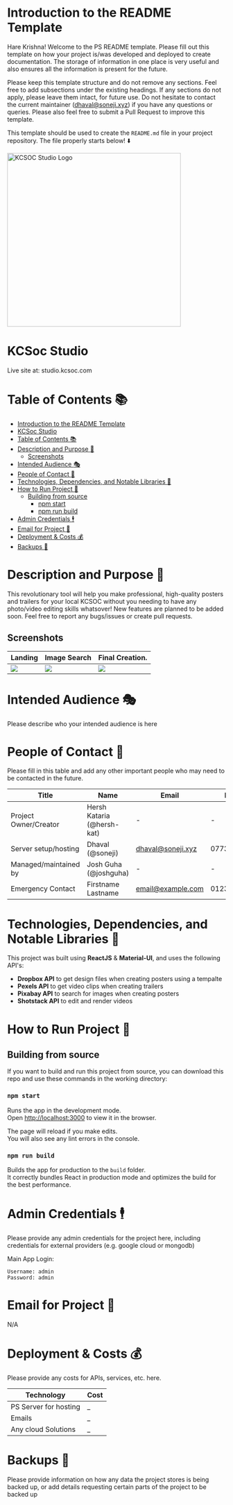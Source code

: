 # Introduction to the README Template

Hare Krishna! Welcome to the PS README template. Please fill out this template on how your project is/was developed and deployed to create documentation. The storage of information in one place is very useful and also ensures all the information is present for the future.

Please keep this template structure and do not remove any sections. Feel free to add subsections under the existing headings. If any sections do not apply, please leave them intact, for future use. Do not hesitate to contact the current maintainer (<dhaval@soneji.xyz>) if you have any questions or queries. Please also feel free to submit a Pull Request to improve this template.

This template should be used to create the `README.md` file in your project repository. The file properly starts below! ⬇️

<img src="https://imgur.com/dziDzkS.png" alt="KCSOC Studio Logo" width="400px" />

# KCSoc Studio

Live site at: studio.kcsoc.com

# Table of Contents 📚

<!--ts-->
   * [Introduction to the README Template](#introduction-to-the-readme-template)
   * [KCSoc Studio](#kcsoc-studio)
   * [Table of Contents <g-emoji class="g-emoji" alias="books" fallback-src="https://github.githubassets.com/images/icons/emoji/unicode/1f4da.png">📚</g-emoji>](#table-of-contents-)
   * [Description and Purpose <g-emoji class="g-emoji" alias="memo" fallback-src="https://github.githubassets.com/images/icons/emoji/unicode/1f4dd.png">📝</g-emoji>](#description-and-purpose-)
      * [Screenshots](#screenshots)
   * [Intended Audience <g-emoji class="g-emoji" alias="performing_arts" fallback-src="https://github.githubassets.com/images/icons/emoji/unicode/1f3ad.png">🎭</g-emoji>](#intended-audience-)
   * [People of Contact <g-emoji class="g-emoji" alias="bust_in_silhouette" fallback-src="https://github.githubassets.com/images/icons/emoji/unicode/1f464.png">👤</g-emoji>](#people-of-contact-)
   * [Technologies, Dependencies, and Notable Libraries <g-emoji class="g-emoji" alias="space_invader" fallback-src="https://github.githubassets.com/images/icons/emoji/unicode/1f47e.png">👾</g-emoji>](#technologies-dependencies-and-notable-libraries-)
   * [How to Run Project <g-emoji class="g-emoji" alias="runner" fallback-src="https://github.githubassets.com/images/icons/emoji/unicode/1f3c3.png">🏃</g-emoji>](#how-to-run-project-)
      * [Building from source](#building-from-source)
         * [npm start](#npm-start)
         * [npm run build](#npm-run-build)
   * [Admin Credentials <g-emoji class="g-emoji" alias="business_suit_levitating" fallback-src="https://github.githubassets.com/images/icons/emoji/unicode/1f574.png">🕴</g-emoji>](#admin-credentials-)
   * [Email for Project <g-emoji class="g-emoji" alias="e-mail" fallback-src="https://github.githubassets.com/images/icons/emoji/unicode/1f4e7.png">📧</g-emoji>](#email-for-project-)
   * [Deployment &amp; Costs <g-emoji class="g-emoji" alias="moneybag" fallback-src="https://github.githubassets.com/images/icons/emoji/unicode/1f4b0.png">💰</g-emoji>](#deployment--costs-)
   * [Backups <g-emoji class="g-emoji" alias="fire_extinguisher" fallback-src="https://github.githubassets.com/images/icons/emoji/unicode/1f9ef.png">🧯</g-emoji>](#backups-)

<!-- Added by: runner, at: Sun Jan 10 22:53:39 UTC 2021 -->

<!--te-->

# Description and Purpose 📝

This revolutionary tool will help you make professional, high-quality posters and trailers for your local KCSOC without you needing to have any photo/video editing skills whatsover! New features are planned to be added soon. Feel free to report any bugs/issues or create pull requests.

## Screenshots

| Landing                            | Image Search                       | Final Creation.                    |
| ---------------------------------- | ---------------------------------- | ---------------------------------- |
| ![](https://imgur.com/QZkXRLQ.png) | ![](https://imgur.com/3JjZhy3.png) | ![](https://imgur.com/G76OeSp.png) |

# Intended Audience 🎭

Please describe who your intended audience is here

# People of Contact 👤

Please fill in this table and add any other important people who may need to be contacted in the future.

| Title                 | Name                       | Email             | Phone       |
| --------------------- | -------------------------- | ----------------- | ----------- |
| Project Owner/Creator | Hersh Kataria (@hersh-kat) | -                 | -           |
| Server setup/hosting  | Dhaval (@soneji)           | dhaval@soneji.xyz | 07737312647 |
| Managed/maintained by | Josh Guha (@joshguha)      | -                 | -           |
| Emergency Contact     | Firstname Lastname         | email@example.com | 0123456789  |

# Technologies, Dependencies, and Notable Libraries 👾

This project was built using **ReactJS** & **Material-UI**, and uses the following API's:

- **Dropbox API** to get design files when creating posters using a tempalte
- **Pexels API** to get video clips when creating trailers
- **Pixabay API** to search for images when creating posters
- **Shotstack API** to edit and render videos

<!-- @joshguha Please add auth information -->

# How to Run Project 🏃

## Building from source

If you want to build and run this project from source, you can download this repo and use these commands in the working directory:

### `npm start`

Runs the app in the development mode.<br />
Open [http://localhost:3000](http://localhost:3000) to view it in the browser.

The page will reload if you make edits.<br />
You will also see any lint errors in the console.

### `npm run build`

Builds the app for production to the `build` folder.<br />
It correctly bundles React in production mode and optimizes the build for the best performance.

# Admin Credentials 🕴

Please provide any admin credentials for the project here, including credentials for external providers (e.g. google cloud or mongodb)

Main App Login:

```
Username: admin
Password: admin
```

# Email for Project 📧

N/A

# Deployment & Costs 💰

Please provide any costs for APIs, services, etc. here.

| Technology            | Cost |
| --------------------- | ---- |
| PS Server for hosting | \_   |
| Emails                | \_   |
| Any cloud Solutions   | \_   |

# Backups 🧯

Please provide information on how any data the project stores is being backed up, or add details requesting certain parts of the project to be backed up
